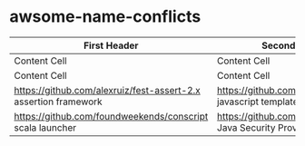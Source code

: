# awsome-name-conflicts

| First Header  | Second Header |
| ------------- | ------------- |
| Content Cell  | Content Cell  |
| Content Cell  | Content Cell  |
| https://github.com/alexruiz/fest-assert-2.x assertion framework | https://github.com/mailru/fest  javascript templates по руский |
| https://github.com/foundweekends/conscript scala launcher | https://github.com/google/conscrypt Java Security Provider (JSP)|

